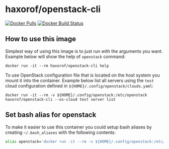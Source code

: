 # haxorof/openstack-cli

[![Docker Pulls](https://img.shields.io/docker/pulls/haxorof/openstack-cli.svg)](https://hub.docker.com/r/haxorof/openstack-cli/)
[![Docker Build Status](https://img.shields.io/docker/build/haxorof/openstack-cli.svg)](https://hub.docker.com/r/haxorof/openstack-cli/)

## How to use this image

Simplest way of using this image is to just run with the arguments you want. Example below will show the help of `openstack` command:

```console
docker run -it --rm haxorof/openstack-cli help
```

To use OpenStack configuration file that is located on the host system you mount it into the container. Example below list all servers
using the `test` cloud configuration defined in `${HOME}/.config/openstack/clouds.yaml`:

```console
docker run -it --rm -v ${HOME}/.config/openstack:/etc/openstack haxorof/openstack-cli --os-cloud test server list
```

## Set bash alias for openstack

To make it easier to use this container you could setup bash aliases by creating `~/.bash_aliases` with the following contents:

```bash
alias openstack='docker run -it --rm -v ${HOME}/.config/openstack:/etc/openstack haxorof/openstack-cli'
```
